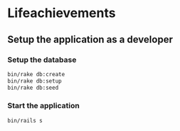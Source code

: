 # Lifeachievements

## Setup the application as a developer

### Setup the database

```bash
bin/rake db:create
bin/rake db:setup
bin/rake db:seed
```

### Start the application

```bash
bin/rails s
```
